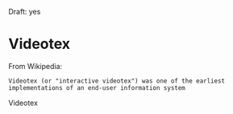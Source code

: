 Draft: yes

# Videotex 

From Wikipedia: 

```
Videotex (or "interactive videotex") was one of the earliest implementations of an end-user information system
```

Videotex 